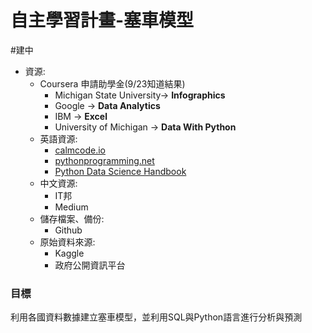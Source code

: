 # 自主學習計畫-塞車模型
#建中 

- 資源: 
	- Coursera 申請助學金(9/23知道結果)
		- Michigan State University-> **Infographics**
		- Google -> **Data Analytics**
		- IBM -> **Excel**
		-  University of Michigan -> **Data With Python** 
	- 英語資源: 
		- [calmcode.io](https://calmcode.io/) 
		- [pythonprogramming.net](https://pythonprogramming.net/)
		- [Python Data Science Handbook](https://jakevdp.github.io/PythonDataScienceHandbook/)
	- 中文資源:
		- IT邦
		- Medium
	- 儲存檔案、備份:
		- Github
	- 原始資料來源: 
		- Kaggle
		- 政府公開資訊平台


### 目標
利用各國資料數據建立塞車模型，並利用SQL與Python語言進行分析與預測